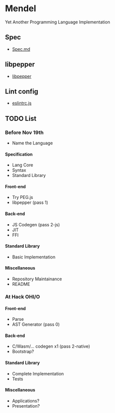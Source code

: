 # Mendel

Yet Another Programming Language Implementation

## Spec

* [Spec.md](https://github.com/hczhcz/Mendel/blob/master/spec.md)

## libpepper

* [libpepper](https://github.com/hczhcz/libpepper)

## Lint config

* [eslintrc.js](https://github.com/hczhcz/Mendel/blob/master/eslintrc.js)

## TODO List

### Before Nov 19th

* Name the Language

#### Specification

* Lang Core
* Syntax
* Standard Library

#### Front-end

* Try PEG.js
* libpepper (pass 1)

#### Back-end

* JS Codegen (pass 2-js)
* JIT
* FFI

#### Standard Library

* Basic Implementation

#### Miscellaneous

* Repository Maintainance
* README

### At Hack OHI/O

#### Front-end

* Parse
* AST Generator (pass 0)

#### Back-end

* C/Wasm/... codegen x1 (pass 2-native)
* Bootstrap?

#### Standard Library

* Complete Implementation
* Tests

#### Miscellaneous

* Applications?
* Presentation?
